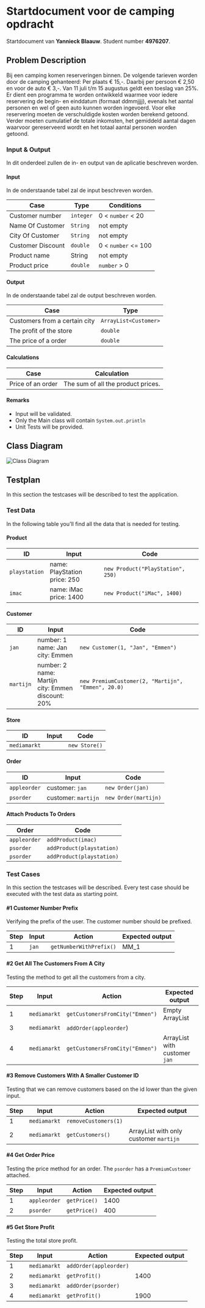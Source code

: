 # Startdocument voor de camping opdracht

Startdocument van **Yannieck Blaauw**. Student number **4976207**.

## Problem Description

Bij een camping komen reserveringen binnen. De volgende tarieven worden
door de camping gehanteerd: Per plaats € 15,-. Daarbij per persoon € 2,50 en
voor de auto € 3,-. Van 11 juli t/m 15 augustus geldt een toeslag van 25%.
Er dient een programma te worden ontwikkeld waarmee voor iedere reservering de begin- en einddatum (formaat ddmmjjjj), evenals het aantal personen
en wel of geen auto kunnen worden ingevoerd. Voor elke reservering moeten
de verschuldigde kosten worden berekend getoond. Verder moeten cumulatief
de totale inkomsten, het gemiddeld aantal dagen waarvoor gereserveerd wordt
en het totaal aantal personen worden getoond. 

### Input & Output

In dit onderdeel zullen de in- en output van de aplicatie beschreven worden.

#### Input

In de onderstaande tabel zal de input beschreven worden.

|Case|Type|Conditions|
|----|----|----------|
|Customer number|`integer`|0 < `number` < 20|
|Name Of Customer|`String` |not empty|
|City Of Customer|`String` |not empty|
|Customer Discount|`double`|0 < `number` <= 100|
|Product name|String|not empty|
|Product price|`double`|`number` > 0|

#### Output

In de onderstaande tabel zal de output beschreven worden.

|Case|Type|
|----|----|
|Customers from a certain city|`ArrayList<Customer>`|
|The profit of the store|`double`|
|The price of a order|`double`|

#### Calculations

| Case              | Calculation                        |
| ----------------- | ---------------------------------- |
| Price of an order | The sum of all the product prices. |

#### Remarks

* Input will be validated.
* Only the Main class will contain `System.out.println`
* Unit Tests will be provided.

## Class Diagram

![Class Diagram](images/classdiagram.png "Second Version of the class diagram")

## Testplan

In this section the testcases will be described to test the application.

### Test Data

In the following table you'll find all the data that is needed for testing.

#### Product

| ID            | Input                             | Code                              |
| ------------- | --------------------------------- | --------------------------------- |
| `playstation` | name: PlayStation<br />price: 250 | `new Product("PlayStation", 250)` |
| `imac`        | name: iMac<br />price: 1400       | `new Product("iMac", 1400)`       |

#### Customer

| ID        | Input                                                        | Code                                               |
| --------- | ------------------------------------------------------------ | -------------------------------------------------- |
| `jan`     | number: 1<br />name: Jan<br />city: Emmen                    | `new Customer(1, "Jan", "Emmen")`                  |
| `martijn` | number: 2<br />name: Martijn<br />city: Emmen<br />discount: 20% | `new PremiumCustomer(2, "Martijn", "Emmen", 20.0)` |

#### Store

| ID           | Input | Code          |
| ------------ | ----- | ------------- |
| `mediamarkt` |       | `new Store()` |

#### Order

| ID           | Input               | Code                 |
| ------------ | ------------------- | -------------------- |
| `appleorder` | customer: `jan`     | `new Order(jan)`     |
| `psorder`    | customer: `martijn` | `new Order(martijn)` |

#### Attach Products To Orders

| Order        | Code                      |
| ------------ | ------------------------- |
| `appleorder` | `addProduct(imac)`        |
| `psorder`    | `addProduct(playstation)` |
| `psorder`    | `addProduct(playstation)` |

### Test Cases

In this section the testcases will be described. Every test case should be executed with the test data as starting point.

#### #1 Customer Number Prefix

Verifying the prefix of the user. The customer number should be prefixed.

|Step|Input|Action|Expected output|
|----|-----|------|---------------|
|1| `jan` | `getNumberWithPrefix()` |MM_1|

#### #2 Get All The Customers From A City

Testing the method to get all the customers from a city. 

|Step|Input|Action|Expected output|
|----|-----|------|---------------|
|1|`mediamarkt`|`getCustomersFromCity("Emmen")`|Empty ArrayList|
|3|`mediamarkt`|`addOrder(appleorder`)||
|4|`mediamarkt`| `getCustomersFromCity("Emmen")` | ArrayList with customer `jan` |

#### #3 Remove Customers With A Smaller Customer ID

Testing that we can remove customers based on the id lower than the given input.

|Step|Input|Action|Expected output|
|----|-----|------|---------------|
|1|`mediamarkt`|`removeCustomers(1)`||
|2| `mediamarkt` |`getCustomers()`|ArrayList with only customer `martijn`|

#### #4 Get Order Price

Testing the price method for an order. The `psorder` has a `PremiumCustomer` attached.

| Step | Input        | Action       | Expected output |
| ---- | ------------ | ------------ | --------------- |
| 1    | `appleorder` | `getPrice()` | 1400            |
| 2    | `psorder`    | `getPrice()` | 400             |

#### #5 Get Store Profit

Testing the total store profit.

| Step | Input        | Action                 | Expected output |
| ---- | ------------ | ---------------------- | --------------- |
| 1    | `mediamarkt` | `addOrder(appleorder)` |                 |
| 2    | `mediamarkt` | `getProfit()`          | 1400            |
| 3    | `mediamarkt` | `addOrder(psorder)`    |                 |
| 4    | `mediamarkt` | `getProfit()`          | 1900            |
